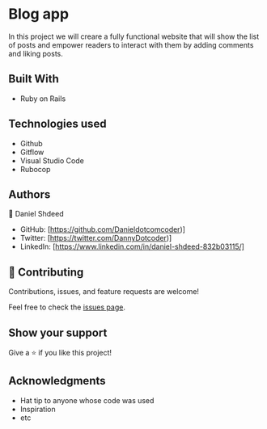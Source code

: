 # Blog app

In this project we will creare a fully functional website that will show the list of posts and empower readers to interact with them by adding comments and liking posts.

## Built With
- Ruby on Rails

## Technologies used
- Github
- Gitflow
- Visual Studio Code
- Rubocop

## Authors

👤 Daniel Shdeed

- GitHub: [https://github.com/Danieldotcomcoder)]
- Twitter: [https://twitter.com/DannyDotcoder)]
- LinkedIn: [https://www.linkedin.com/in/daniel-shdeed-832b03115/]

## 🤝 Contributing

Contributions, issues, and feature requests are welcome!

Feel free to check the [issues page](../../issues/).

## Show your support

Give a ⭐️ if you like this project!

## Acknowledgments

- Hat tip to anyone whose code was used
- Inspiration
- etc